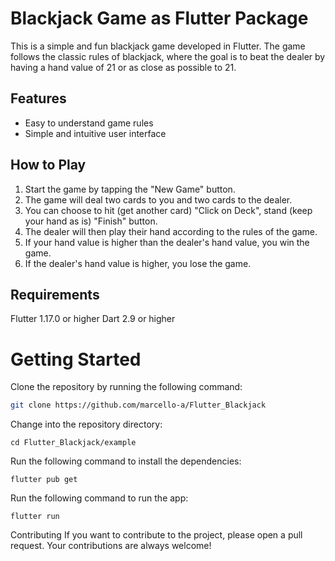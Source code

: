 # Blackjack Game as Flutter Package
This is a simple and fun blackjack game developed in Flutter. The game follows the classic rules of blackjack, where the goal is to beat the dealer by having a hand value of 21 or as close as possible to 21.

## Features
- Easy to understand game rules
- Simple and intuitive user interface

## How to Play
1. Start the game by tapping the "New Game" button.
2. The game will deal two cards to you and two cards to the dealer.
3. You can choose to hit (get another card) "Click on Deck", stand (keep your hand as is) "Finish" button.
4. The dealer will then play their hand according to the rules of the game.
5. If your hand value is higher than the dealer's hand value, you win the game.
6. If the dealer's hand value is higher, you lose the game.

## Requirements
Flutter 1.17.0 or higher
Dart 2.9 or higher

# Getting Started
Clone the repository by running the following command:
```bash
git clone https://github.com/marcello-a/Flutter_Blackjack
```

Change into the repository directory:
```
cd Flutter_Blackjack/example
```
Run the following command to install the dependencies:
```
flutter pub get
```
Run the following command to run the app:
```
flutter run
```
Contributing
If you want to contribute to the project, please open a pull request. Your contributions are always welcome!
